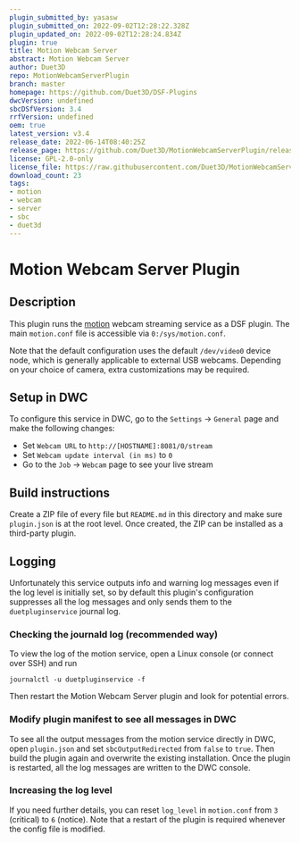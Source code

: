 ```yaml
---
plugin_submitted_by: yasasw
plugin_submitted_on: 2022-09-02T12:28:22.328Z
plugin_updated_on: 2022-09-02T12:28:24.834Z
plugin: true
title: Motion Webcam Server
abstract: Motion Webcam Server
author: Duet3D
repo: MotionWebcamServerPlugin
branch: master
homepage: https://github.com/Duet3D/DSF-Plugins
dwcVersion: undefined
sbcDSfVersion: 3.4
rrfVersion: undefined
oem: true
latest_version: v3.4
release_date: 2022-06-14T08:40:25Z
release_page: https://github.com/Duet3D/MotionWebcamServerPlugin/releases/tag/v3.4
license: GPL-2.0-only
license_file: https://raw.githubusercontent.com/Duet3D/MotionWebcamServerPlugin/master/LICENSE
download_count: 23
tags:
- motion
- webcam
- server
- sbc
- duet3d
---
```


# Motion Webcam Server Plugin

## Description

This plugin runs the [motion](https://github.com/Motion-Project/motion) webcam streaming service as a DSF plugin. The main `motion.conf` file is accessible via `0:/sys/motion.conf`.

Note that the default configuration uses the default `/dev/video0` device node, which is generally applicable to external USB webcams. Depending on your choice of camera, extra customizations may be required.

## Setup in DWC

To configure this service in DWC, go to the `Settings` -> `General` page and make the following changes:

- Set `Webcam URL` to `http://[HOSTNAME]:8081/0/stream`
- Set `Webcam update interval (in ms)` to `0`
- Go to the `Job` -> `Webcam` page to see your live stream

## Build instructions

Create a ZIP file of every file but `README.md` in this directory and make sure `plugin.json` is at the root level. Once created, the ZIP can be installed as a third-party plugin.

## Logging

Unfortunately this service outputs info and warning log messages even if the log level is initially set, so by default this plugin's configuration suppresses all the log messages and only sends them to the `duetpluginservice` journal log.

### Checking the journald log (recommended way)

To view the log of the motion service, open a Linux console (or connect over SSH) and run

```
journalctl -u duetpluginservice -f
```

Then restart the Motion Webcam Server plugin and look for potential errors.


### Modify plugin manifest to see all messages in DWC

To see all the output messages from the motion service directly in DWC, open `plugin.json` and set `sbcOutputRedirected` from `false` to `true`. Then build the plugin again and overwrite the existing installation.
Once the plugin is restarted, all the log messages are written to the DWC console.

### Increasing the log level

If you need further details, you can reset `log_level` in `motion.conf` from `3` (critical) to `6` (notice). Note that a restart of the plugin is required whenever the config file is modified.

